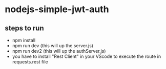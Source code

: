 # nodejs-simple-jwt-auth

## steps to run
- npm install
- npm run dev (this will up the server.js)
- npm run dev2 (this will up the authServer.js)
- you have to install "Rest Client" in your VScode to execute the route in requests.rest file
